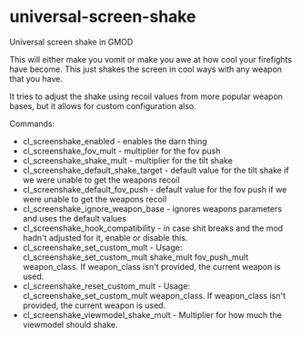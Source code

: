 # universal-screen-shake
 Universal screen shake in GMOD

This will either make you vomit or make you awe at how cool your firefights have become. This just shakes the screen in cool ways with any weapon that you have.

It tries to adjust the shake using recoil values from more popular weapon bases, but it allows for custom configuration also.

Commands: 
- cl_screenshake_enabled - enables the darn thing
- cl_screenshake_fov_mult - multiplier for the fov push
- cl_screenshake_shake_mult - multiplier for the tilt shake
- cl_screenshake_default_shake_target - default value for the tilt shake if we were unable to get the weapons recoil
- cl_screenshake_default_fov_push - default value for the fov push if we were unable to get the weapons recoil
- cl_screenshake_ignore_weapon_base - ignores weapons parameters and uses the default values
- cl_screenshake_hook_compatibility - in case shit breaks and the mod hadn't adjusted for it, enable or disable this.
- cl_screenshake_set_custom_mult - Usage: cl_screenshake_set_custom_mult shake_mult fov_push_mult weapon_class. If weapon_class isn't provided, the current weapon is used.
- cl_screenshake_reset_custom_mult - Usage: cl_screenshake_set_custom_mult weapon_class. If weapon_class isn't provided, the current weapon is used.
- cl_screenshake_viewmodel_shake_mult - Multiplier for how much the viewmodel should shake.
